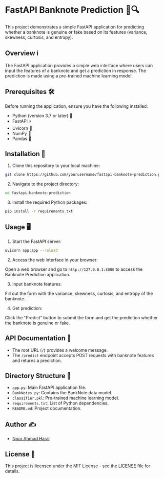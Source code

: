 # FastAPI Banknote Prediction 💸🔍

This project demonstrates a simple FastAPI application for predicting whether a banknote is genuine or fake based on its features (variance, skewness, curtosis, and entropy).

## Overview ℹ️

The FastAPI application provides a simple web interface where users can input the features of a banknote and get a prediction in response. The prediction is made using a pre-trained machine learning model.

## Prerequisites 🛠️

Before running the application, ensure you have the following installed:

- Python (version 3.7 or later) 🐍
- FastAPI ⚡
- Uvicorn 🦄
- NumPy 🧮
- Pandas 🐼

## Installation 🚀

1. Clone this repository to your local machine:

```bash
git clone https://github.com/yourusername/fastapi-banknote-prediction.git
```

2. Navigate to the project directory:

```bash
cd fastapi-banknote-prediction
```

3. Install the required Python packages:

```bash
pip install -r requirements.txt
```

## Usage 🖥️

1. Start the FastAPI server:

```bash
uvicorn app:app --reload
```

2. Access the web interface in your browser:

Open a web browser and go to `http://127.0.0.1:8000` to access the Banknote Prediction application.

3. Input banknote features:

Fill out the form with the variance, skewness, curtosis, and entropy of the banknote.

4. Get prediction:

Click the "Predict" button to submit the form and get the prediction whether the banknote is genuine or fake.

## API Documentation 📝

- The root URL (`/`) provides a welcome message.
- The `/predict` endpoint accepts POST requests with banknote features and returns a prediction.

## Directory Structure 📂

- `app.py`: Main FastAPI application file.
- `BankNotes.py`: Contains the BankNote data model.
- `classifier.pkl`: Pre-trained machine learning model.
- `requirements.txt`: List of Python dependencies.
- `README.md`: Project documentation.

## Author ✍️

- [Noor Ahmad Haral](https://github.com/noorahmadharak)

## License 📄

This project is licensed under the MIT License - see the [LICENSE](LICENSE) file for details.
```
